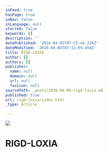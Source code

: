 ```yaml
---
inFeed: true
hasPage: true
inNav: false
inLanguage: null
starred: false
keywords: []
description: ''
datePublished: '2016-04-05T07:25:44.226Z'
dateModified: '2016-04-05T07:11:09.458Z'
title: RIGD-LOXIA
author: []
authors: []
publisher:
  name: null
  domain: null
  url: null
  favicon: null
sourcePath: _posts/2016-04-05-rigd-loxia.md
published: true
url: rigd-loxia/index.html
_type: Article

---
```

![](https://the-grid-user-content.s3-us-west-2.amazonaws.com/191d12fc-feed-40f4-8ca7-fefc0ebfccd0.png)

# RIGD-LOXIA